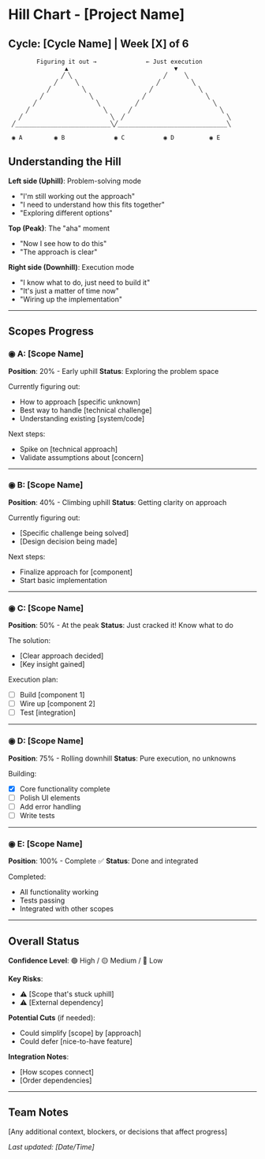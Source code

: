 # Hill Chart - [Project Name]

## Cycle: [Cycle Name] | Week [X] of 6

<!-- Hill charts show work progress from unknown to known to done -->

```
        Figuring it out →              ← Just execution
                ▲                              ▼
               ╱ ╲                          ╱     ╲
             ╱     ╲                      ╱         ╲
           ╱         ╲                  ╱             ╲
         ╱             ╲              ╱                 ╲
       ╱                 ╲          ╱                     ╲
     ╱                     ╲      ╱                         ╲
   ╱                         ╲  ╱                             ╲
 ╱___________________________╲╱_______________________________╲

 ◉ A         ◉ B              ◉ C           ◉ D          ◉ E
```

## Understanding the Hill

**Left side (Uphill)**: Problem-solving mode

- "I'm still working out the approach"
- "I need to understand how this fits together"
- "Exploring different options"

**Top (Peak)**: The "aha" moment

- "Now I see how to do this"
- "The approach is clear"

**Right side (Downhill)**: Execution mode

- "I know what to do, just need to build it"
- "It's just a matter of time now"
- "Wiring up the implementation"

---

## Scopes Progress

### ◉ A: [Scope Name]

**Position**: 20% - Early uphill
**Status**: Exploring the problem space

Currently figuring out:

- How to approach [specific unknown]
- Best way to handle [technical challenge]
- Understanding existing [system/code]

Next steps:

- Spike on [technical approach]
- Validate assumptions about [concern]

---

### ◉ B: [Scope Name]

**Position**: 40% - Climbing uphill
**Status**: Getting clarity on approach

Currently figuring out:

- [Specific challenge being solved]
- [Design decision being made]

Next steps:

- Finalize approach for [component]
- Start basic implementation

---

### ◉ C: [Scope Name]

**Position**: 50% - At the peak
**Status**: Just cracked it! Know what to do

The solution:

- [Clear approach decided]
- [Key insight gained]

Execution plan:

- [ ] Build [component 1]
- [ ] Wire up [component 2]
- [ ] Test [integration]

---

### ◉ D: [Scope Name]

**Position**: 75% - Rolling downhill
**Status**: Pure execution, no unknowns

Building:

- [x] Core functionality complete
- [ ] Polish UI elements
- [ ] Add error handling
- [ ] Write tests

---

### ◉ E: [Scope Name]

**Position**: 100% - Complete ✅
**Status**: Done and integrated

Completed:

- All functionality working
- Tests passing
- Integrated with other scopes

---

## Overall Status

**Confidence Level**: 🟢 High / 🟡 Medium / 🔴 Low

**Key Risks**:

- ⚠️ [Scope that's stuck uphill]
- ⚠️ [External dependency]

**Potential Cuts** (if needed):

- Could simplify [scope] by [approach]
- Could defer [nice-to-have feature]

**Integration Notes**:

- [How scopes connect]
- [Order dependencies]

---

## Team Notes

[Any additional context, blockers, or decisions that affect progress]

_Last updated: [Date/Time]_
